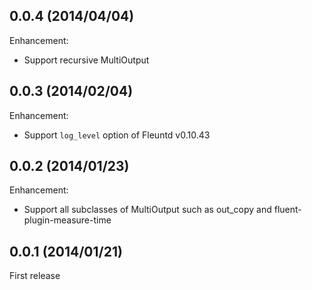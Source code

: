 ## 0.0.4 (2014/04/04)

Enhancement:

* Support recursive MultiOutput

## 0.0.3 (2014/02/04)

Enhancement:

* Support `log_level` option of Fleuntd v0.10.43

## 0.0.2  (2014/01/23)

Enhancement:

* Support all subclasses of MultiOutput such as out_copy and fluent-plugin-measure-time

## 0.0.1  (2014/01/21)

First release

